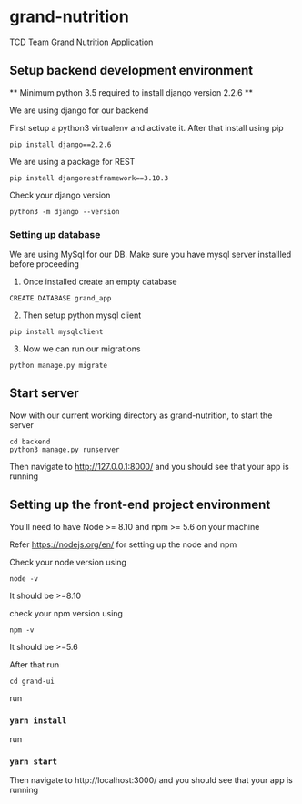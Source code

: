 # grand-nutrition
TCD Team Grand Nutrition Application


## Setup backend development environment
** Minimum python 3.5 required to install django version 2.2.6 **

We are using django for our backend

First setup a python3 virtualenv and activate it. After that install using pip
```
pip install django==2.2.6
```

We are using a package for REST

```
pip install djangorestframework==3.10.3
```

Check your django version
```
python3 -m django --version
```

### Setting up database

We are using MySql for our DB. Make sure you have mysql server installled before proceeding

1. Once installed create an empty database
```
CREATE DATABASE grand_app
```

2. Then setup python mysql client
```
pip install mysqlclient
```

3. Now we can run our migrations
```
python manage.py migrate
```

## Start server

Now with our current working directory as grand-nutrition, to start the server
```
cd backend
python3 manage.py runserver
```

Then navigate to http://127.0.0.1:8000/ and you should see that your app is running


## Setting up the front-end project environment

 You’ll need to have Node >= 8.10 and npm >= 5.6 on your machine

 Refer https://nodejs.org/en/ for setting up the node and npm


Check your node version using
```
node -v
```
It should be >=8.10

check your npm version using
```
npm -v
```
It should be >=5.6

After that run
```
cd grand-ui
```
run
### `yarn install`

run

### `yarn start`

Then navigate to http://localhost:3000/ and you should see that your app is running
